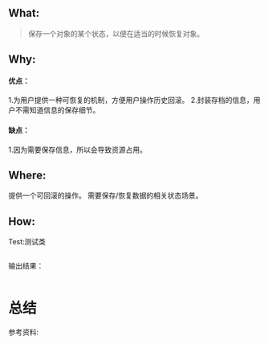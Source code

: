 ## What:
>保存一个对象的某个状态，以便在适当的时候恢复对象。

## Why:
#### 优点：
1.为用户提供一种可恢复的机制，方便用户操作历史回滚。
2.封装存档的信息，用户不需知道信息的保存细节。

#### 缺点：
1.因为需要保存信息，所以会导致资源占用。


## Where:
提供一个可回滚的操作。
需要保存/恢复数据的相关状态场景。

## How:





Test:测试类
```java

```
输出结果：
```java

```



# 总结

参考资料:
